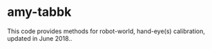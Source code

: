 # amy-tabbk
This code provides methods for robot-world, hand-eye(s) calibration, updated in June 2018..
